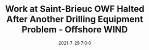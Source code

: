 ---
"title": "Work at Saint-Brieuc OWF Halted After Another Drilling Equipment Problem - Offshore WIND"
"date": "2021-7-29 7:0:0"
"feed_name": "GOOGLENEWS"
"feed_website": "https://news.google.com/search?q=drilling%2Bincident&hl=en-US&gl=US&ceid=US:en"
"feed_rss": "https://news.google.com/rss/search?q=drilling%2Bincident&hl=en-US&gl=US&ceid=US:en"
"link": "https://www.offshorewind.biz/2021/07/29/work-at-saint-brieuc-owf-halted-after-another-drilling-equipment-problem/"
"file": "_posts/8041512a952017ddee8e162076bde70b115c19be.md"
"accident": "0"
"drilling": "0"
---